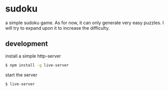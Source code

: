 # sudoku
a simple sudoku game.
As for now, it can only generate very easy puzzles. I will try to expand upon it to increase the difficulty.

## development

install a simple http-server

```sh
$ npm install -g live-server
```

start the server

```sh
$ live-server
```
